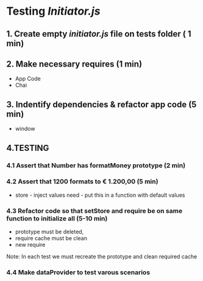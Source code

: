 # Testing *Initiator.js*

## 1. Create empty *initiator.js* file on tests folder ( 1 min)

## 2. Make necessary requires (1 min)
  * App Code
  * Chai
  
## 3. Indentify dependencies & refactor app code (5 min)
  * window
  
## 4.TESTING

### 4.1 Assert that Number has formatMoney prototype (2 min)

### 4.2 Assert that __1200__ formats to __€ 1.200,00__ (5 min)

  * store - inject values need - put this in a function with default values

### 4.3 Refactor code so that setStore and require be on same function to initialize all (5-10 min)

  * prototype must be deleted,
  * require cache must be clean
  * new require
  
Note: In each test we must recreate the prototype and clean required cache

### 4.4 Make dataProvider to test varous scenarios 

